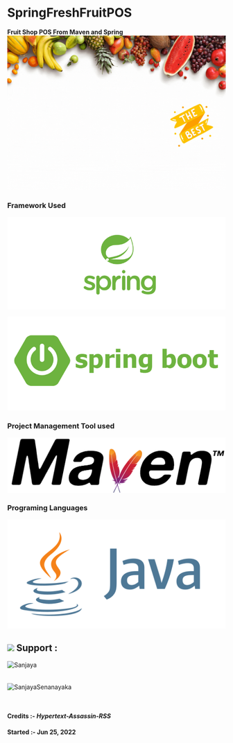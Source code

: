 # SpringFreshFruitPOS
**Fruit Shop POS  From Maven and Spring**
![header.gif](BackEnd/src/main/resources/readme/header.gif)


### Framework Used

![img_4.png](BackEnd/src/main/resources/readme/img_4.png)

![img_5.png](BackEnd/src/main/resources/readme/img_5.png)

### Project Management Tool used

![img_1.png](BackEnd/src/main/resources/readme/img_1.png)

### Programing Languages

![img_8.png](BackEnd/src/main/resources/readme/img_8.png)

## <img src="https://media1.giphy.com/media/DnhfvCqrDXCaMWaFbQ/giphy.gif?cid=ecf05e47farj6o4d8zanuo4trvvpwif7o7qyh2231hl3q799&rid=giphy.gif&ct=s" width="25"> Support :

<p><a href="https://www.buymeacoffee.com/Sanjaya"> <img align="left" src="https://cdn.buymeacoffee.com/buttons/v2/default-yellow.png" height="50" width="210" alt="Sanjaya"/></a><a href="https://ko-fi.com/SanjayaSenanayaka"> <br><br>
<br>
<img align="left" src="https://cdn.ko-fi.com/cdn/kofi3.png?v=3" height="50" width="210"  alt="SanjayaSenanayaka"/></a></p>
<br>
<br>

#### Credits :- *Hypertext-Assassin-RSS*
#### Started :- Jun 25, 2022

